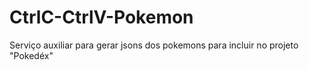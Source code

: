 # CtrlC-CtrlV-Pokemon
Serviço auxiliar para gerar jsons dos pokemons para incluir no projeto "Pokedéx"
